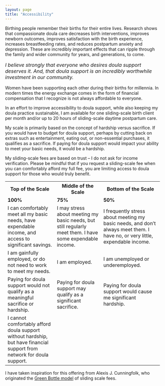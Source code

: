 ```yaml
---
layout: page
title: "Accessibility"
---
```

<p> </p>

Birthing people remember their births for their entire lives. Research shows that compassionate doula care decreases birth interventions, improves newborn outcomes, improves satisfaction with the birth experience, increases breastfeeding rates, and reduces postpartum anxiety and depression. These are incredibly important effects that can ripple through the family and wider community for years, and generations, to come.

<p style="font-size: 16px"><i>I believe strongly that everyone who desires doula support deserves it. And, that doula support is an incredibly worthwhile investment in our community.</i></p>

Women have been supporting each other during their births for millennia. In modern times the energy exchange comes in the form of financial compensation that I recognize is not always affordable to everyone.

In an effort to improve accessibility to doula support, while also keeping my doula practice sustainable, I am available for one sliding-scale birth client per month and/or up to 20 hours of sliding-scale daytime postpartum care.

My scale is primarily based on the concept of hardship versus sacrifice. If you would have to budget for doula support, perhaps by cutting back on extras such as entertainment, eating out, or non-essential purchases, it qualifies as a sacrifice. If paying for doula support would impact your ability to meet your basic needs, it would be a hardship.

My sliding-scale fees are based on trust – I do not ask for income verification. Please be mindful that if you request a sliding-scale fee when you can comfortably afford my full fee, you are limiting access to doula support for those who would truly benefit.

<table>
  <tr>
    <th><b>Top of the Scale</b></th>
    <th><b>Middle of the Scale</b></th>
    <th><b>Bottom of the Scale</b></th>
  </tr>
  <tr>
    <td><b>100%</b></td>
    <td><b>75%</b></td>
    <td><b>50%</b></td>
  </tr>
  <tr>
    <td>I can comfortably meet all my basic needs, have expendable income, and access to significant savings.</td>
    <td>I may stress about meeting my basic needs, but still regularly meet them. I have some expendable income.</td>
    <td>I frequently stress about meeting my basic needs, and don’t always meet them. I have no, or very little, expendable income.</td>
  </tr>
  <tr>
    <td>I am gainfully employed, or do not need to work to meet my needs.</td>
    <td>I am employed.</td>
    <td>I am unemployed or underemployed.</td>
  </tr>
  <tr>
    <td>Paying for doula support would not qualify as a meaningful sacrifice or hardship.</td>
    <td>Paying for doula support may qualify as a significant sacrifice.</td>
    <td>Paying for doula support would cause me significant hardship.</td>
  </tr>
  <tr>
    <td>I cannot comfortably afford doula support without hardship, but have financial support from network for doula support.</td>
    <td> </td>
    <td> </td>
  </tr>
</table>

I have taken inspiration for this offering from Alexis J. Cunningfolk, who originated the <a href="http://www.wortsandcunning.com/blog/sliding-scale">Green Bottle model</a> of sliding scale fees.

